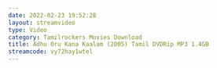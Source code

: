 ```yaml
---
date: 2022-02-23 19:52:28
layout: streamvideo
type: Video
category: Tamilrockers Movies Download
title: Adhu Oru Kana Kaalam (2005) Tamil DVDRip MP3 1.4GB
streamcode: vy72hay1wtel
---
```

